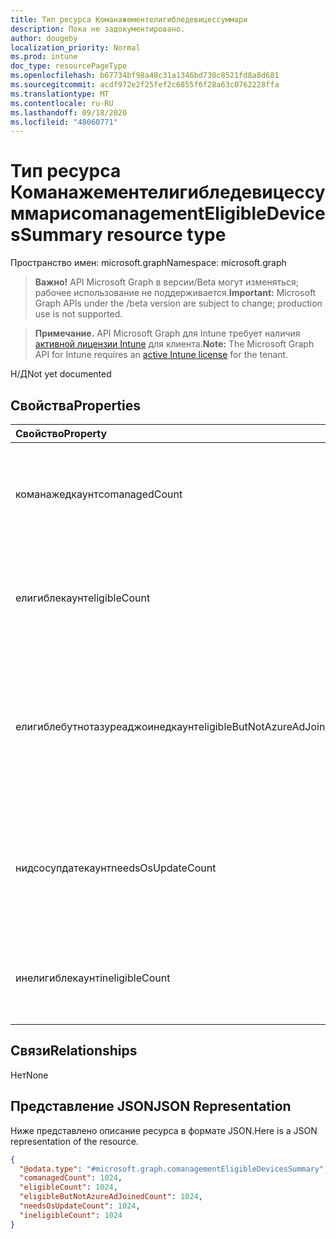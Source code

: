 ```yaml
---
title: Тип ресурса Команажементелигибледевицессуммари
description: Пока не задокументировано.
author: dougeby
localization_priority: Normal
ms.prod: intune
doc_type: resourcePageType
ms.openlocfilehash: b67734bf98a48c31a1346bd730c8521fd8a8d681
ms.sourcegitcommit: acdf972e2f25fef2c6855f6f28a63c0762228ffa
ms.translationtype: MT
ms.contentlocale: ru-RU
ms.lasthandoff: 09/18/2020
ms.locfileid: "48060771"
---
```

# <a name="comanagementeligibledevicessummary-resource-type"></a><span data-ttu-id="1f283-103">Тип ресурса Команажементелигибледевицессуммари</span><span class="sxs-lookup"><span data-stu-id="1f283-103">comanagementEligibleDevicesSummary resource type</span></span>

<span data-ttu-id="1f283-104">Пространство имен: microsoft.graph</span><span class="sxs-lookup"><span data-stu-id="1f283-104">Namespace: microsoft.graph</span></span>

> <span data-ttu-id="1f283-105">**Важно!** API Microsoft Graph в версии/Beta могут изменяться; рабочее использование не поддерживается.</span><span class="sxs-lookup"><span data-stu-id="1f283-105">**Important:** Microsoft Graph APIs under the /beta version are subject to change; production use is not supported.</span></span>

> <span data-ttu-id="1f283-106">**Примечание.** API Microsoft Graph для Intune требует наличия [активной лицензии Intune](https://go.microsoft.com/fwlink/?linkid=839381) для клиента.</span><span class="sxs-lookup"><span data-stu-id="1f283-106">**Note:** The Microsoft Graph API for Intune requires an [active Intune license](https://go.microsoft.com/fwlink/?linkid=839381) for the tenant.</span></span>

<span data-ttu-id="1f283-107">Н/Д</span><span class="sxs-lookup"><span data-stu-id="1f283-107">Not yet documented</span></span>

## <a name="properties"></a><span data-ttu-id="1f283-108">Свойства</span><span class="sxs-lookup"><span data-stu-id="1f283-108">Properties</span></span>
|<span data-ttu-id="1f283-109">Свойство</span><span class="sxs-lookup"><span data-stu-id="1f283-109">Property</span></span>|<span data-ttu-id="1f283-110">Тип</span><span class="sxs-lookup"><span data-stu-id="1f283-110">Type</span></span>|<span data-ttu-id="1f283-111">Описание</span><span class="sxs-lookup"><span data-stu-id="1f283-111">Description</span></span>|
|:---|:---|:---|
|<span data-ttu-id="1f283-112">команажедкаунт</span><span class="sxs-lookup"><span data-stu-id="1f283-112">comanagedCount</span></span>|<span data-ttu-id="1f283-113">Int32</span><span class="sxs-lookup"><span data-stu-id="1f283-113">Int32</span></span>|<span data-ttu-id="1f283-114">Количество устройств, для которых уже осуществляется совместное управление</span><span class="sxs-lookup"><span data-stu-id="1f283-114">Count of devices already Co-Managed</span></span>|
|<span data-ttu-id="1f283-115">елигиблекаунт</span><span class="sxs-lookup"><span data-stu-id="1f283-115">eligibleCount</span></span>|<span data-ttu-id="1f283-116">Int32</span><span class="sxs-lookup"><span data-stu-id="1f283-116">Int32</span></span>|<span data-ttu-id="1f283-117">Количество устройств, полностью доступных для совместного управления</span><span class="sxs-lookup"><span data-stu-id="1f283-117">Count of devices fully eligible for Co-Management</span></span>|
|<span data-ttu-id="1f283-118">елигиблебутнотазуреаджоинедкаунт</span><span class="sxs-lookup"><span data-stu-id="1f283-118">eligibleButNotAzureAdJoinedCount</span></span>|<span data-ttu-id="1f283-119">Int32</span><span class="sxs-lookup"><span data-stu-id="1f283-119">Int32</span></span>|<span data-ttu-id="1f283-120">Количество устройств, подходящих для совместного управления, но еще не включенных в Azure Active Directory</span><span class="sxs-lookup"><span data-stu-id="1f283-120">Count of devices eligible for Co-Management but not yet joined to Azure Active Directory</span></span>|
|<span data-ttu-id="1f283-121">нидсосупдатекаунт</span><span class="sxs-lookup"><span data-stu-id="1f283-121">needsOsUpdateCount</span></span>|<span data-ttu-id="1f283-122">Int32</span><span class="sxs-lookup"><span data-stu-id="1f283-122">Int32</span></span>|<span data-ttu-id="1f283-123">Количество устройств, которые будут доступны для совместного управления после обновления ОС</span><span class="sxs-lookup"><span data-stu-id="1f283-123">Count of devices that will be eligible for Co-Management after an OS update</span></span>|
|<span data-ttu-id="1f283-124">инелигиблекаунт</span><span class="sxs-lookup"><span data-stu-id="1f283-124">ineligibleCount</span></span>|<span data-ttu-id="1f283-125">Int32</span><span class="sxs-lookup"><span data-stu-id="1f283-125">Int32</span></span>|<span data-ttu-id="1f283-126">Количество устройств, подходящих для совместного управления</span><span class="sxs-lookup"><span data-stu-id="1f283-126">Count of devices ineligible for Co-Management</span></span>|

## <a name="relationships"></a><span data-ttu-id="1f283-127">Связи</span><span class="sxs-lookup"><span data-stu-id="1f283-127">Relationships</span></span>
<span data-ttu-id="1f283-128">Нет</span><span class="sxs-lookup"><span data-stu-id="1f283-128">None</span></span>

## <a name="json-representation"></a><span data-ttu-id="1f283-129">Представление JSON</span><span class="sxs-lookup"><span data-stu-id="1f283-129">JSON Representation</span></span>
<span data-ttu-id="1f283-130">Ниже представлено описание ресурса в формате JSON.</span><span class="sxs-lookup"><span data-stu-id="1f283-130">Here is a JSON representation of the resource.</span></span>
<!-- {
  "blockType": "resource",
  "@odata.type": "microsoft.graph.comanagementEligibleDevicesSummary"
}
-->
``` json
{
  "@odata.type": "#microsoft.graph.comanagementEligibleDevicesSummary",
  "comanagedCount": 1024,
  "eligibleCount": 1024,
  "eligibleButNotAzureAdJoinedCount": 1024,
  "needsOsUpdateCount": 1024,
  "ineligibleCount": 1024
}
```






